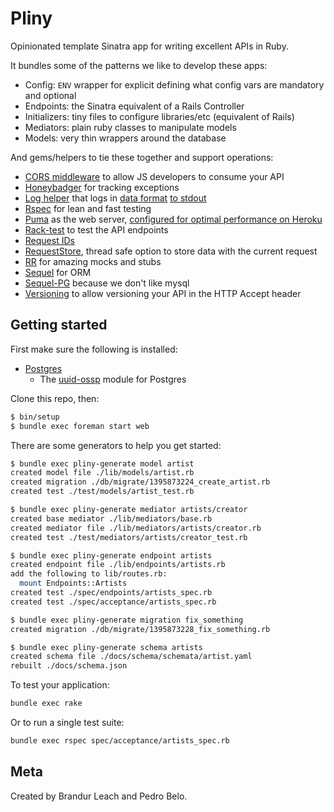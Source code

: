 # Pliny

Opinionated template Sinatra app for writing excellent APIs in Ruby.

It bundles some of the patterns we like to develop these apps:

- Config: `ENV` wrapper for explicit defining what config vars are mandatory and optional
- Endpoints: the Sinatra equivalent of a Rails Controller
- Initializers: tiny files to configure libraries/etc (equivalent of Rails)
- Mediators: plain ruby classes to manipulate models
- Models: very thin wrappers around the database

And gems/helpers to tie these together and support operations:

- [CORS middleware](https://github.com/12-oz/pliny-gem/tree/master/lib/pliny/middleware/cors.rb) to allow JS developers to consume your API
- [Honeybadger](https://www.honeybadger.io/) for tracking exceptions
- [Log helper](https://github.com/12-oz/pliny-gem/tree/master/test/log_test.rb) that logs in [data format](https://www.youtube.com/watch?v=rpmc-wHFUBs) [to stdout](https://adam.heroku.com/past/2011/4/1/logs_are_streams_not_files)
- [Rspec](https://github.com/rspec/rspec) for lean and fast testing
- [Puma](http://puma.io/) as the web server, [configured for optimal performance on Heroku](config/puma.rb)
- [Rack-test](https://github.com/brynary/rack-test) to test the API endpoints
- [Request IDs](https://github.com/12-oz/pliny-gem/tree/master/lib/pliny/middleware/request_id.rb)
- [RequestStore](http://brandur.org/antipatterns), thread safe option to store data with the current request
- [RR](https://github.com/rr/rr/blob/master/doc/03_api_overview.md) for amazing mocks and stubs
- [Sequel](http://sequel.jeremyevans.net/) for ORM
- [Sequel-PG](https://github.com/jeremyevans/sequel_pg) because we don't like mysql
- [Versioning](https://github.com/12-oz/pliny-gem/tree/master/lib/pliny/middleware/versioning.rb) to allow versioning your API in the HTTP Accept header

## Getting started

First make sure the following is installed:

* [Postgres](http://www.postgresql.org/)
    * The [uuid-ossp](http://www.postgresql.org/docs/9.3/static/uuid-ossp.html) module for Postgres

Clone this repo, then:

```bash
$ bin/setup
$ bundle exec foreman start web
```

There are some generators to help you get started:

```bash
$ bundle exec pliny-generate model artist
created model file ./lib/models/artist.rb
created migration ./db/migrate/1395873224_create_artist.rb
created test ./test/models/artist_test.rb

$ bundle exec pliny-generate mediator artists/creator
created base mediator ./lib/mediators/base.rb
created mediator file ./lib/mediators/artists/creator.rb
created test ./test/mediators/artists/creator_test.rb

$ bundle exec pliny-generate endpoint artists
created endpoint file ./lib/endpoints/artists.rb
add the following to lib/routes.rb:
  mount Endpoints::Artists
created test ./spec/endpoints/artists_spec.rb
created test ./spec/acceptance/artists_spec.rb

$ bundle exec pliny-generate migration fix_something
created migration ./db/migrate/1395873228_fix_something.rb

$ bundle exec pliny-generate schema artists
created schema file ./docs/schema/schemata/artist.yaml
rebuilt ./docs/schema.json
```

To test your application:

```bash
bundle exec rake
```

Or to run a single test suite:

```bash
bundle exec rspec spec/acceptance/artists_spec.rb
```

## Meta

Created by Brandur Leach and Pedro Belo.
